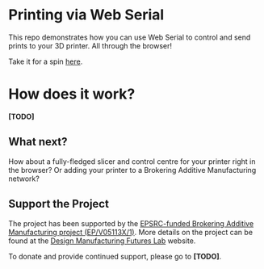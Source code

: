 # Printing via Web Serial

This repo demonstrates how you can use Web Serial to control and send prints to your 3D printer. All through the browser!

Take it for a spin [here](https://jamesgopsill.github.io/web-serial-printing-demonstrator/).

# How does it work?

**[TODO]**

## What next?

How about a fully-fledged slicer and control centre for your printer right in the browser? Or adding your printer to a Brokering Additive Manufacturing network?

## Support the Project

The project has been supported by the [EPSRC-funded Brokering Additive Manufacturing project (EP/V05113X/1)](https://gow.epsrc.ukri.org/NGBOViewGrant.aspx?GrantRef=EP/V05113X/1). More details on the project can be found at the [Design Manufacturing Futures Lab](https://dmf-lab.co.uk/) website.

To donate and provide continued support, please go to **[TODO]**.